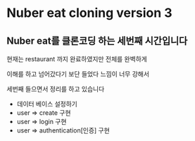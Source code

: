 # Nuber eat cloning version 3

## Nuber eat를 클론코딩 하는 세번째 시간입니다
<div>
  <p>현재는 restaurant 까지 완료하였지만 전체를 완벽하게</p>
  <p>이해를 하고 넘어갔다기 보단 들었다 느낌이 너무 강해서</p>
  <p>세번째 들으면서 정리를 하고 있습니다</p>
</div>

<div>
  <ul>
    <li>데이터 베이스 설정하기</li>
    <li>user => create 구현</li>
    <li>user => login 구현</li>
    <li>user => authentication[인증] 구현</li>
  </ul>
</div>
